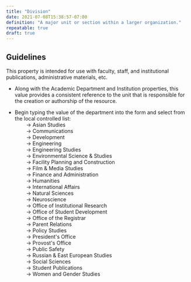 ```yaml
---
title: "Division"
date: 2021-07-08T15:38:57-07:00
definition: "A major unit or section within a larger organization."
repeatable: true
draft: true
---
```


## Guidelines

This property is intended for use with faculty, staff, and institutional publications, administrative materials, etc.

-  Along with the Academic Department and Institution properties, this value provides a consistent reference to the unit that is responsible for the creation or authorship of the resource.

- Begin typing the value of the department into the form and select from the local controlled list: \
&nbsp;&nbsp;&nbsp;&nbsp;&nbsp;&nbsp;&nbsp;&nbsp;&rarr; Asian Studies \
&nbsp;&nbsp;&nbsp;&nbsp;&nbsp;&nbsp;&nbsp;&nbsp;&rarr; Communications \
&nbsp;&nbsp;&nbsp;&nbsp;&nbsp;&nbsp;&nbsp;&nbsp;&rarr; Development \
&nbsp;&nbsp;&nbsp;&nbsp;&nbsp;&nbsp;&nbsp;&nbsp;&rarr; Engineering \
&nbsp;&nbsp;&nbsp;&nbsp;&nbsp;&nbsp;&nbsp;&nbsp;&rarr; Engineering Studies \
&nbsp;&nbsp;&nbsp;&nbsp;&nbsp;&nbsp;&nbsp;&nbsp;&rarr; Environmental Science & Studies \
&nbsp;&nbsp;&nbsp;&nbsp;&nbsp;&nbsp;&nbsp;&nbsp;&rarr; Facility Planning and Construction \
&nbsp;&nbsp;&nbsp;&nbsp;&nbsp;&nbsp;&nbsp;&nbsp;&rarr; Film & Media Studies \
&nbsp;&nbsp;&nbsp;&nbsp;&nbsp;&nbsp;&nbsp;&nbsp;&rarr; Finance and Administration \
&nbsp;&nbsp;&nbsp;&nbsp;&nbsp;&nbsp;&nbsp;&nbsp;&rarr; Humanities \
&nbsp;&nbsp;&nbsp;&nbsp;&nbsp;&nbsp;&nbsp;&nbsp;&rarr; International Affairs \
&nbsp;&nbsp;&nbsp;&nbsp;&nbsp;&nbsp;&nbsp;&nbsp;&rarr; Natural Sciences \
&nbsp;&nbsp;&nbsp;&nbsp;&nbsp;&nbsp;&nbsp;&nbsp;&rarr; Neuroscience \
&nbsp;&nbsp;&nbsp;&nbsp;&nbsp;&nbsp;&nbsp;&nbsp;&rarr; Office of Institutional Research \
&nbsp;&nbsp;&nbsp;&nbsp;&nbsp;&nbsp;&nbsp;&nbsp;&rarr; Office of Student Development \
&nbsp;&nbsp;&nbsp;&nbsp;&nbsp;&nbsp;&nbsp;&nbsp;&rarr; Office of the Registrar \
&nbsp;&nbsp;&nbsp;&nbsp;&nbsp;&nbsp;&nbsp;&nbsp;&rarr; Parent Relations \
&nbsp;&nbsp;&nbsp;&nbsp;&nbsp;&nbsp;&nbsp;&nbsp;&rarr; Policy Studies \
&nbsp;&nbsp;&nbsp;&nbsp;&nbsp;&nbsp;&nbsp;&nbsp;&rarr; President's Office \
&nbsp;&nbsp;&nbsp;&nbsp;&nbsp;&nbsp;&nbsp;&nbsp;&rarr; Provost's Office \
&nbsp;&nbsp;&nbsp;&nbsp;&nbsp;&nbsp;&nbsp;&nbsp;&rarr; Public Safety \
&nbsp;&nbsp;&nbsp;&nbsp;&nbsp;&nbsp;&nbsp;&nbsp;&rarr; Russian & East European Studies \
&nbsp;&nbsp;&nbsp;&nbsp;&nbsp;&nbsp;&nbsp;&nbsp;&rarr; Social Sciences \
&nbsp;&nbsp;&nbsp;&nbsp;&nbsp;&nbsp;&nbsp;&nbsp;&rarr; Student Publications \
&nbsp;&nbsp;&nbsp;&nbsp;&nbsp;&nbsp;&nbsp;&nbsp;&rarr; Women and Gender Studies
